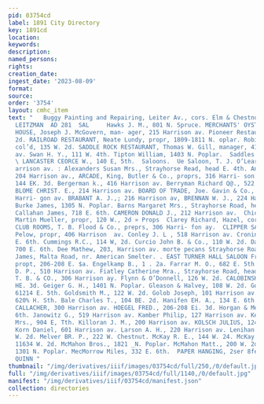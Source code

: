 ```yaml
---
pid: 03754cd
label: 1891 City Directory
key: 1891cd
location: 
keywords: 
description: 
named_persons: 
rights: 
creation_date: 
ingest_date: '2023-08-09'
format: 
source: 
order: '3754'
layout: cmhc_item
text: "   Buggy Painting and Repairing, Leiter Av., cors. Elm & Chestnut     HARLES
  LEITZMAN  AD 281  SAL     Hawks J. M., 801 N. Spruce. MERCHANTS' OYSTER AND CHOP
  HOUSE, Joseph J. McGovern, man- ager, 215 Harrison av. Pioneer Restaurant, 108 W.
  2d. RAILROAD RESTAURANT, Neate Lundy, propr, 1809-1811 N. oplar. Robingon Thomas,
  col’d, 135 W. 2d. SADDLE ROCK RESTAURANT, Thomas W. Gill, manager, 417 Har- . Tison
  av. Swan H. Y., 111 W. 4th. Tipton William, 1403 N. Poplar.  Saddles and Harness.
  \ LANCASTER CEORCE W., 140 E, 5th.  Saloons.  Ue Saloon, T. J. O’Leary, propr, 322
  arrison av. : Alexanders Susan Mrs., Strayhorse Read, head E. 4th. Antrillo V.,
  204 Harrison av., ARCADE, King, Butler & Co., proprs, 316 Harri- son ay. Beck Henry,
  144 EK. 3d. Bergerman k., 416 Harrison av. Berryman Richard Q@., 522 Harrison av.
  BLOME CHRIST. E., 214 Harrison av. BOARD OF TRADE, Joe. Gavin & Co., proprs, 308
  Harri- gon av. BRABANT A. J.,; 216 Harrison av, BRENNAN W. J., 224 Harrieon av.
  Burke James, 1305 N. Poplar. Barns Margaret Mrs., Strayhorse Road, head E. 4th.
  Callahan James, 718 E. 6th. CAMERON DONALD J., 212 Harrison av.  Chicago Beer Hall,
  Martin Mueller, propr, 120 W., 2d » Props  Clarey Richard, Hazel, cor. 18th.  CLARENDON
  CLUB ROOMS, T. B. Flood & Co., preprs, 306 Harri- fon ay.  CLIPPER SALOON, . Louis
  Pelow, propr, 406 Harrison  av. Conley J. L , 518 Harrison av. Cronin Mary Mrs.,800%4
  E. 6th. Cummings R.C., 114 W, 2d. Curcio John B. & Co., 110 W. 2d. Dalton John J.,
  700 E. 6th. Dee Mathew, 203, Harrison av. morte pecans Strayhorse Road, head Dwyer
  James, Malta Road, nr. American Smelter. . EAST TURNER HALL SALOON Fred. Hoebel,
  propt, 206-208 E. $a. Engelkamp B., 1 . 2a. Farrar M. O., 682 E. 5th. Fitzgerald
  D. P., 510 Harrison av. Fiatley Catherine Mra., Strayhorse Road, head EH. 4th. FLOOD
  T. B. & CO., 306 Harrison ay. Flynn & O’Donnell, 126 W. 2d. CALOBINSKY JOHN, 126
  HE. 3d. Geiger G. H., 1401 N. Poplar. Gleason & Halvey, 108 W. 2d. Golden Mary Mrs.,
  61214 E. 5th. Goldsmith M., 122 W. 2d. Golob Joseph, 101 Harrison av. Gore William,
  620% H. Sth. Bale Charles T., 104 BE. 2d. Hanifen EH. A., 134 E. 6th. HENTHORN &
  CALLACHER, 300 Harrison av. HOEGEL FRED., 206-208 Ei. 3d. Horgan & Meehan, 130 E.
  6th. Janowitz G., 519 Harrison av. Kamber Philip, 127 Harrison av. Keating Catherine
  Mrs., 904 E, Tth. Killoran J. M., 200 Harrison av. KOLSCH JULIUS, 124 Harrison av.
  Korn Daniel, 601 Harrison av. Larson A. H., 220 Harrison av. Lenihan Benjamin, 128
  W. 2d. Melver BR. P., 222 W. Chestnut. McKay R. E., 144 W. 24. McKay & Barrett,
  11634 W. 2d. McMahon Bros., 1821 _N. Poplar. McMahon Matt., 200 W. 2d. McMahon Patrick,
  1301 N. Poplar. MecMorrow Miles, 332 E. 6th.  PAPER HANGING, 2ser 8fex os. J. J.
  QUINN "
thumbnail: "/img/derivatives/iiif/images/03754cd/full/250,/0/default.jpg"
full: "/img/derivatives/iiif/images/03754cd/full/1140,/0/default.jpg"
manifest: "/img/derivatives/iiif/03754cd/manifest.json"
collection: directories
---
```

